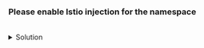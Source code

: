 
### Please enable Istio injection for the namespace

<br>
<details><summary>Solution</summary>
<br>

```plain 
Hint : "istioctl analyze" to check
kubectl label namespace default istio-injection=enabled
```{{}}

</details>